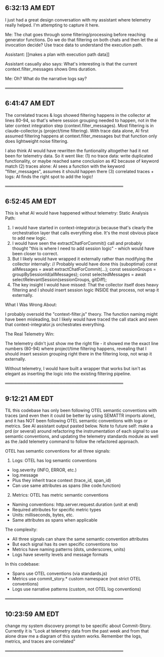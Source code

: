 ## 6:32:13 AM EDT

I just had a great design conversation with my assistant where telemetry really helped. I'm attempting to capture it here. 

Me: The chat goes through some filtering/processing before reaching generator functions. Do we do that filtering on both chats and then let the ai invocation decide? Use trace data to understand the execution path.

Assistant: [[makes a plan with execution path data]]

Assistant casually also says: What's interesting is that the current context.filter_messages shows 0ms duration.

Me: Oh? What do the narrative logs say?

═══════════════════════════════════════

## 6:41:47 AM EDT

The correlated traces & logs showed filtering happens in the collector at lines 80-94, so that's where session grouping needed to happen, not in the later context integration step (context.filter_messages). Most filtering is in claude-collector.js (project/time filtering). With trace data alone, AI first assumed filtering happens at context.filter_messages but that function only does lightweight noise filtering.

I also think AI would have rewritten the funtionality altogether had it not been for telemetry data. So it went like:
(1) no trace data: write duplicated functionality, or maybe reached same conclusion as #2 because of keyword match
(2) traces alone: AI sees a function with the keyword "filter_messages", assumes it should happen there
(3) correlated traces + logs: AI finds the right spot to add the logic!

═══════════════════════════════════════

## 6:52:45 AM EDT

This is what AI would have happened without telemetry: Static Analysis Path:

  1. I would have started in context-integrator.js because that's clearly the orchestration layer that calls everything
  else. It's the most obvious place to add new logic.
  2. I would have seen the extractChatForCommit() call and probably thought "this is where I need to add session logic" -
   which would have been closer to correct.
  3. But I likely would have wrapped it externally rather than modifying the collector internally:
  // Probably would have done this (suboptimal)
  const allMessages = await extractChatForCommit(...);
  const sessionGroups = groupBySessionId(allMessages);
  const selectedMessages = await selectRelevantSession(sessionGroups, gitDiff);
  4. The key insight I would have missed: That the collector itself does heavy filtering and I should insert session
  logic INSIDE that process, not wrap it externally.

  What I Was Wrong About:

  I probably oversold the "context-filter.js" theory. The function naming might have been misleading, but I likely would
  have traced the call stack and seen that context-integrator.js orchestrates everything.

  The Real Telemetry Win:

  The telemetry didn't just show me the right file - it showed me the exact line numbers (80-94) where project/time
  filtering happens, revealing that I should insert session grouping right there in the filtering loop, not wrap it
  externally.

  Without telemetry, I would have built a wrapper that works but isn't as elegant as inserting the logic into the
  existing filtering pipeline.

═══════════════════════════════════════

## 9:12:21 AM EDT

TIL this codebase has only been following OTEL semantic conventions with traces (and even then it could be better by using SEMATTR imports alone), and it has NOT been following OTEL semantic conventions with logs or metrics. See AI assistant output pasted below. Note to future self: make a prd (or several) around refactoring the instrumentation of each signal to use semantic conventions, and updating the telemetry standards module as well as the /add telemetry command to follow the refactored approach.

OTEL has semantic conventions for all three signals:

1. Logs: OTEL has log semantic conventions
  - log.severity (INFO, ERROR, etc.)
  - log.message
  - Plus they inherit trace context (trace_id, span_id)
  - Can use same attributes as spans (like code.function)
2. Metrics: OTEL has metric semantic conventions
  - Naming conventions: http.server.request.duration (unit at end)
  - Required attributes for specific metric types
  - Units: milliseconds, bytes, etc.
  - Same attributes as spans when applicable

The complexity:
- All three signals can share the same semantic convention attributes
- But each signal has its own specific conventions too
- Metrics have naming patterns (dots, underscores, units)
- Logs have severity levels and message formats

In this codebase:
- Spans use OTEL conventions (via standards.js)
- Metrics use commit_story.* custom namespace (not strict OTEL conventions)
- Logs use narrative patterns (custom, not OTEL log conventions)

═══════════════════════════════════════

## 10:23:59 AM EDT

change my system discovery prompt to be specific about Commit-Story. Currently it is "Look at telemetry data from the past week and from that alone draw me a diagram of this system works. Remember the logs, metrics, and traces are correlated"

═══════════════════════════════════════

